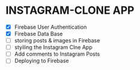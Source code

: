 # INSTAGRAM-CLONE APP
- [x] Firebase User Authentication
- [x] Firebase Data Base
- [ ] storing posts & images in Firebase
- [ ] styiling the Instagram Clne App
- [ ] Add comments to Instagram Posts
- [ ] Deploying to Firebase